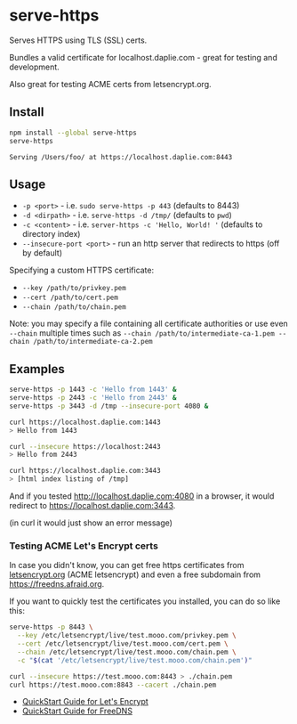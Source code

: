 serve-https
===========

Serves HTTPS using TLS (SSL) certs.

Bundles a valid certificate for localhost.daplie.com - great for testing and development.

Also great for testing ACME certs from letsencrypt.org.

Install
-------

```bash
npm install --global serve-https
serve-https
```

```
Serving /Users/foo/ at https://localhost.daplie.com:8443
```

Usage
-----

* `-p <port>` - i.e. `sudo serve-https -p 443` (defaults to 8443)
* `-d <dirpath>` - i.e. `serve-https -d /tmp/` (defaults to `pwd`)
* `-c <content>` - i.e. `server-https -c 'Hello, World! '` (defaults to directory index)
* `--insecure-port <port>` - run an http server that redirects to https (off by default)

Specifying a custom HTTPS certificate:

* `--key /path/to/privkey.pem`
* `--cert /path/to/cert.pem`
* `--chain /path/to/chain.pem`

Note: you may specify a file containing all certificate authorities or use even `--chain` multiple times such as `--chain /path/to/intermediate-ca-1.pem --chain /path/to/intermediate-ca-2.pem`

Examples
--------

```bash
serve-https -p 1443 -c 'Hello from 1443' &
serve-https -p 2443 -c 'Hello from 2443' &
serve-https -p 3443 -d /tmp --insecure-port 4080 &

curl https://localhost.daplie.com:1443
> Hello from 1443

curl --insecure https://localhost:2443
> Hello from 2443

curl https://localhost.daplie.com:3443
> [html index listing of /tmp]
```

And if you tested <http://localhost.daplie.com:4080> in a browser,
it would redirect to <https://localhost.daplie.com:3443>.

(in curl it would just show an error message)

### Testing ACME Let's Encrypt certs

In case you didn't know, you can get free https certificates from
[letsencrypt.org](https://letsencrypt.org)
(ACME letsencrypt)
and even a free subdomain from <https://freedns.afraid.org>.

If you want to quickly test the certificates you installed,
you can do so like this:

```bash
serve-https -p 8443 \
  --key /etc/letsencrypt/live/test.mooo.com/privkey.pem \
  --cert /etc/letsencrypt/live/test.mooo.com/cert.pem \
  --chain /etc/letsencrypt/live/test.mooo.com/chain.pem \
  -c "$(cat '/etc/letsencrypt/live/test.mooo.com/chain.pem')"
```

```bash
curl --insecure https://test.mooo.com:8443 > ./chain.pem
curl https://test.mooo.com:8843 --cacert ./chain.pem
```

* [QuickStart Guide for Let's Encrypt](https://coolaj86.com/articles/lets-encrypt-on-raspberry-pi/)
* [QuickStart Guide for FreeDNS](https://coolaj86.com/articles/free-dns-hosting-with-freedns-afraid-org.html)
